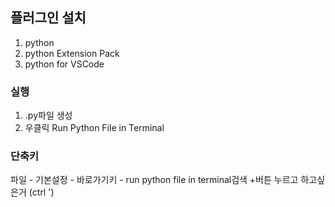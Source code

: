 ## 플러그인 설치
1. python
2. python Extension Pack
3. python for VSCode

### 실행
1. .py파일 생성
2. 우클릭 Run Python File in Terminal

### 단축키
파일 - 기본설정 - 바로가기키 - run python file in terminal검색
+버튼 누르고 하고싶은거 (ctrl ')